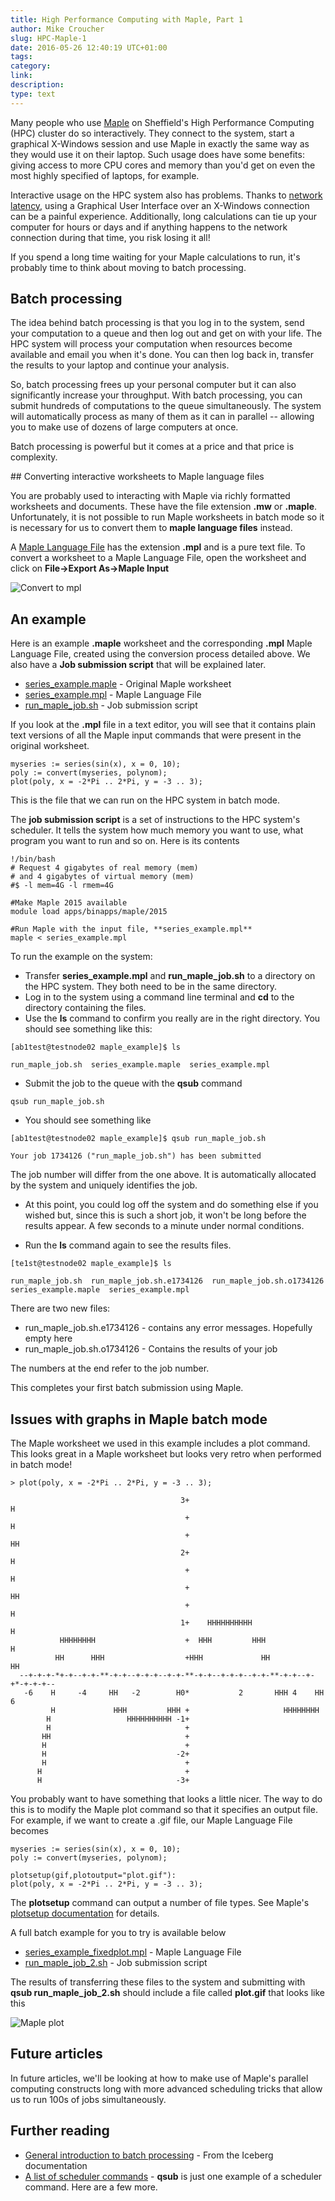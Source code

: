 ```yaml
---
title: High Performance Computing with Maple, Part 1
author: Mike Croucher
slug: HPC-Maple-1
date: 2016-05-26 12:40:19 UTC+01:00
tags:
category:
link:
description:
type: text
---
```


Many people who use [Maple](http://www.maplesoft.com/) on Sheffield's High Performance Computing (HPC) cluster do so interactively. They connect to the system, start a graphical X-Windows session and use Maple in exactly the same way as they would use it on their laptop. Such usage does have some benefits: giving access to more CPU cores and memory than you'd get on even the most highly specified of laptops, for example.

Interactive usage on the HPC system also has problems. Thanks to [network latency](https://en.wikipedia.org/wiki/Latency_(engineering)), using a Graphical User Interface over an X-Windows connection can be a painful experience. Additionally, long calculations can tie up your computer for hours or days and if anything happens to the network connection during that time, you risk losing it all!

If you spend a long time waiting for your Maple calculations to run, it's probably time to think about moving to batch processing.

## Batch processing

The idea behind batch processing is that you log in to the system, send your computation to a queue and then log out and get on with your life. The HPC system will process your computation when resources become available and email you when it's done. You can then log back in, transfer the results to your laptop and continue your analysis.

So, batch processing frees up your personal computer but it can also significantly increase your throughput. With batch processing, you can submit hundreds of computations to the queue simultaneously.  The system will automatically process as many of them as it can in parallel -- allowing you to make use of dozens of large computers at once.

Batch processing is powerful but it comes at a price and that price is complexity.

## Converting interactive worksheets to Maple language files

You are probably used to interacting with Maple via richly formatted worksheets and documents. These have the file extension **.mw** or **.maple**. Unfortunately, it is not possible to run Maple worksheets in batch mode so it is necessary for us to convert them to **maple language files** instead.

A [Maple Language File](http://www.maplesoft.com/support/help/maple/view.aspx?path=Formats%2FMPL) has the extension **.mpl** and is a pure text file. To convert a worksheet to a Maple Language File, open the worksheet and click on  **File->Export As->Maple Input**

![Convert to mpl](/assets/images/convert_to_mpl.png)

## An example

Here is an example **.maple** worksheet and the corresponding **.mpl** Maple Language File, created using the conversion process detailed above. We also have a **Job submission script** that will be explained later.

* [series_example.maple](/assets/maple/hpc1/series_example.maple) - Original Maple worksheet
* [series_example.mpl](/assets/maple/hpc1/series_example.mpl) - Maple Language File
* [run_maple_job.sh](/assets/maple/hpc1/run_maple_job.sh) - Job submission script

If you look at the **.mpl** file in a text editor, you will see that it contains plain text versions of all the Maple input commands that were present in the original worksheet.
```
myseries := series(sin(x), x = 0, 10);
poly := convert(myseries, polynom);
plot(poly, x = -2*Pi .. 2*Pi, y = -3 .. 3);
```

This is the file that we can run on the HPC system in batch mode.

The **job submission script** is a set of instructions to the HPC system's scheduler. It tells the system how much memory you want to use, what program you want to run and so on.  Here is its contents

```
!/bin/bash
# Request 4 gigabytes of real memory (mem)
# and 4 gigabytes of virtual memory (mem)
#$ -l mem=4G -l rmem=4G

#Make Maple 2015 available
module load apps/binapps/maple/2015

#Run Maple with the input file, **series_example.mpl**
maple < series_example.mpl
```

To run the example on the system:

* Transfer **series_example.mpl** and **run_maple_job.sh** to a directory on the HPC system. They both need to be in the same directory.
* Log in to the system using a command line terminal and **cd** to the directory containing the files.
* Use the **ls** command to confirm you really are in the right directory. You should see something like this:
```
[ab1test@testnode02 maple_example]$ ls

run_maple_job.sh  series_example.maple  series_example.mpl
```
* Submit the job to the queue with the **qsub** command
```
qsub run_maple_job.sh
```

* You should see something like
```
[ab1test@testnode02 maple_example]$ qsub run_maple_job.sh

Your job 1734126 ("run_maple_job.sh") has been submitted
```

The job number will differ from the one above. It is automatically allocated by the system and uniquely identifies the job.

* At this point, you could log off the system and do something else if you wished but, since this is such a short job, it won't be long before the results appear. A few seconds to a minute under normal conditions.

* Run the **ls** command again to see the results files.

```
[te1st@testnode02 maple_example]$ ls

run_maple_job.sh  run_maple_job.sh.e1734126  run_maple_job.sh.o1734126  series_example.maple  series_example.mpl
```

There are two new files:

* run_maple_job.sh.e1734126 - contains any error messages. Hopefully empty here
* run_maple_job.sh.o1734126 - Contains the results of your job

The numbers at the end refer to the job number.

This completes your first batch submission using Maple.

## Issues with graphs in Maple batch mode

The Maple worksheet we used in this example includes a plot command. This looks great in a Maple worksheet but looks very retro when performed in batch mode!

```
> plot(poly, x = -2*Pi .. 2*Pi, y = -3 .. 3);

                                      3+                                 H     
                                       +                                 H     
                                       +                                HH     
                                      2+                                H      
                                       +                                H      
                                       +                               HH      
                                       +                               H       
                                      1+    HHHHHHHHHH                 H       
           HHHHHHHH                    +  HHH         HHH             H        
          HH      HHH                  +HHH             HH           HH        
  --+-+-+-*+-+--+-+-**-+-+--+-+-+--+-+-**-+-+--+-+-+--+-+-**-+-+--+-+*-+-+-+--
   -6    H     -4     HH   -2        H0*           2       HHH 4    HH     6   
         H             HHH         HHH +                     HHHHHHHH          
        H                 HHHHHHHHHH -1+                                       
        H                              +                                       
       HH                              +                                       
       H                               +                                       
       H                             -2+                                       
       H                               +                                       
      H                                +                                       
      H                              -3+                                       

```

You probably want to have something that looks a little nicer. The way to do this is to modify the Maple plot command so that it specifies an output file. For example, if we want to create a .gif file, our Maple Language File becomes

```
myseries := series(sin(x), x = 0, 10);
poly := convert(myseries, polynom);

plotsetup(gif,plotoutput="plot.gif"):
plot(poly, x = -2*Pi .. 2*Pi, y = -3 .. 3);
```

The **plotsetup** command can output a number of file types.  See Maple's [plotsetup documentation](http://www.maplesoft.com/support/help/maple/view.aspx?path=plotsetup) for details.

A full batch example for you to try is available below

* [series_example_fixedplot.mpl](/assets/maple/hpc2/series_example_fixedplot.mpl) - Maple Language File
* [run_maple_job_2.sh](/assets/maple/hpc2/run_maple_job_2.sh) - Job submission script

The results of transferring these files to the system and submitting with **qsub run_maple_job_2.sh** should include a file called **plot.gif** that looks like this

![Maple plot](/assets/maple/hpc2/plot.gif)

## Future articles

In future articles, we'll be looking at how to make use of Maple's parallel computing constructs long with more advanced scheduling tricks that allow us to run 100s of jobs simultaneously. 

## Further reading

* [General introduction to batch processing](http://docs.hpc.shef.ac.uk/en/latest/hpc/scheduler/sge.html) - From the Iceberg documentation
* [A list of scheduler commands](http://docs.hpc.shef.ac.uk/en/latest/hpc/scheduler/index.html) - **qsub** is just one example of a scheduler command. Here are a few more.
